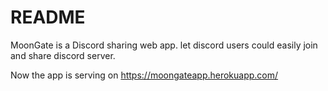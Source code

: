# README

MoonGate is a Discord sharing web app. let discord users could easily join and share discord server.

Now the app is serving on https://moongateapp.herokuapp.com/
